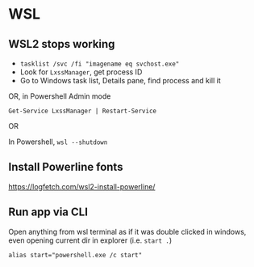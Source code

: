 
# WSL
## WSL2 stops working

* `tasklist /svc /fi "imagename eq svchost.exe"`
* Look for `LxssManager`, get process ID
* Go to Windows task list, Details pane, find process and kill it

OR, in  Powershell  Admin mode

`Get-Service LxssManager | Restart-Service`

OR

In Powershell, `wsl --shutdown`

## Install Powerline fonts
https://logfetch.com/wsl2-install-powerline/

## Run app via CLI

Open anything from wsl terminal as if it was double clicked in windows, even opening current dir in explorer (i.e. `start .`)

```
alias start="powershell.exe /c start"
```

 
